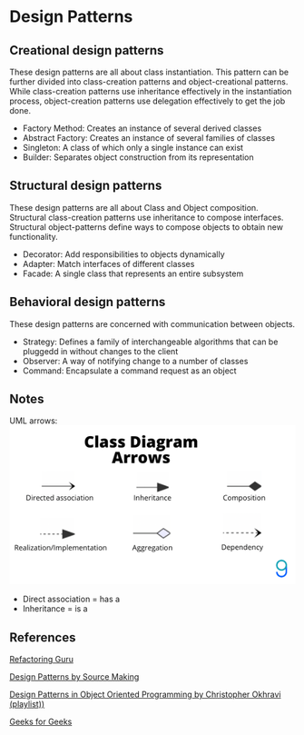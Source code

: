 # Design Patterns

## Creational design patterns
These design patterns are all about class instantiation. This pattern can be further divided into class-creation patterns and object-creational patterns. While class-creation patterns use inheritance effectively in the instantiation process, object-creation patterns use delegation effectively to get the job done.

- Factory Method: Creates an instance of several derived classes
- Abstract Factory: Creates an instance of several families of classes
- Singleton: A class of which only a single instance can exist
- Builder: Separates object construction from its representation

## Structural design patterns
These design patterns are all about Class and Object composition. Structural class-creation patterns use inheritance to compose interfaces. Structural object-patterns define ways to compose objects to obtain new functionality.

- Decorator: Add responsibilities to objects dynamically
- Adapter: Match interfaces of different classes
- Facade: A single class that represents an entire subsystem

## Behavioral design patterns
These design patterns are concerned with communication between objects.

- Strategy: Defines a family of interchangeable algorithms that can be pluggedd in without changes to the client
- Observer: A way of notifying change to a number of classes
- Command: Encapsulate a command request as an object

## Notes
UML arrows:
![uml arrows](./uml-arrows.png)

- Direct association = has a
- Inheritance = is a

## References
[Refactoring Guru](https://refactoring.guru/design-patterns)

[Design Patterns by Source Making](https://sourcemaking.com/design_patterns)

[Design Patterns in Object Oriented Programming by Christopher Okhravi (playlist))](https://www.youtube.com/playlist?list=PLrhzvIcii6GNjpARdnO4ueTUAVR9eMBpc)

[Geeks for Geeks](https://www.geeksforgeeks.org/)

